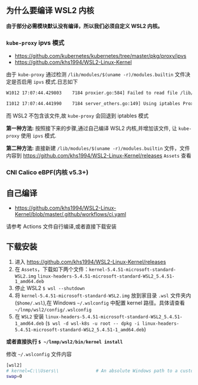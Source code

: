 ## 为什么要编译 WSL2 内核

**由于部分必需模块默认没有编译，所以我们必须自定义 WSL2 内核。**

### `kube-proxy` ipvs 模式

* https://github.com/kubernetes/kubernetes/tree/master/pkg/proxy/ipvs
* https://github.com/khs1994/WSL2-Linux-Kernel

由于 `kube-proxy` 通过检测 `/lib/modules/$(uname -r)/modules.builtin` 文件决定是否启用 `ipvs` 模式.日志如下

```bash
W1012 17:07:44.429803    7184 proxier.go:584] Failed to read file /lib/modules/4.19.72-microsoft-standard/modules.builtin with error open /lib/modules/4.19.72-microsoft-standard/modules.builtin: no such file or directory. You can ignore this message when kube-proxy is running inside container without mounting /lib/modules

I1012 17:07:44.441990    7184 server_others.go:149] Using iptables Proxier.
```

而 WSL2 不包含该文件,故 `kube-proxy` 会回退到 iptables 模式

**第一种方法:** 按照接下来的步骤,通过自己编译 WSL2 内核,并增加该文件, 让 `kube-proxy` 使用 `ipvs` 模式.

**第二种方法:** 直接新建 `/lib/modules/$(uname -r)/modules.builtin` 文件，文件内容到 https://github.com/khs1994/WSL2-Linux-Kernel/releases `Assets` 查看

### CNI Calico eBPF(内核 v5.3+)

## 自己编译

* https://github.com/khs1994/WSL2-Linux-Kernel/blob/master/.github/workflows/ci.yaml

请参考 Actions 文件自行编译,或者直接下载安装

## 下载安装

1. 进入 https://github.com/khs1994/WSL2-Linux-Kernel/releases
2. 在 `Assets`，下载如下两个文件：`kernel-5.4.51-microsoft-standard-WSL2.img` `linux-headers-5.4.51-microsoft-standard-WSL2_5.4.51-1_amd64.deb`
3. 停止 WSL2 `$ wsl --shutdown`
4. 将 `kernel-5.4.51-microsoft-standard-WSL2.img` 放到家目录 `.wsl` 文件夹内(`$home/.wsl`),在 Windows `~/.wslconfig` 中配置 kernel 路径。具体请查看 `~/lnmp/wsl2/config/.wslconfig`
5. 在 `WSL2` 安装 `linux-headers-5.4.51-microsoft-standard-WSL2_5.4.51-1_amd64.deb` (`$ wsl -d wsl-k8s -u root -- dpkg -i linux-headers-5.4.51-microsoft-standard-WSL2_5.4.51-1_amd64.deb`)

**或者直接执行 `$ ~/lnmp/wsl2/bin/kernel install`**

修改 `~/.wslconfig` 文件内容

```bash
[wsl2]
# kernel=C:\\Users\\              # An absolute Windows path to a custom Linux kernel.
swap=0
```
